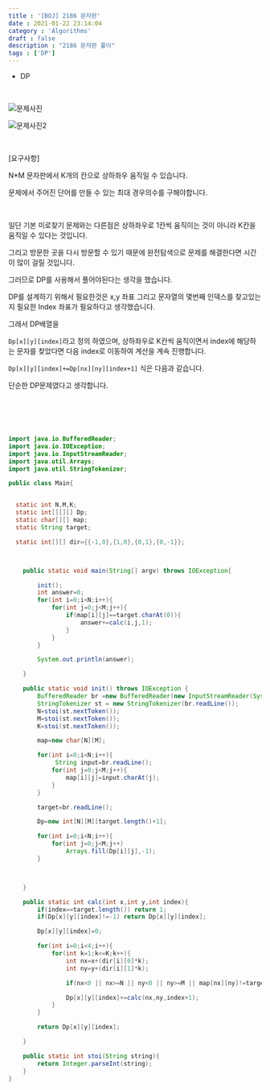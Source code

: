 ```yaml
---
title : '[BOJ] 2186 문자판'
date : 2021-01-22 23:14:04
category : 'Algorithms'
draft : false
description : "2186 문자판 풀이"
tags : ['DP']
---
```


* DP

<br/>

![문제사진](https://user-images.githubusercontent.com/57346393/105512204-28319800-5d14-11eb-85a8-b45392b071bc.png)

![문제사진2](https://user-images.githubusercontent.com/57346393/105512237-32ec2d00-5d14-11eb-86af-898a476ff511.png)

<br/>

[요구사항]

N*M 문자판에서 K개의 칸으로 상하좌우 움직일 수 있습니다.

문제에서 주어진 단어를 만들 수 있는 최대 경우의수를 구해야합니다.

<br/>

일단 기본 미로찾기 문제와는 다른점은 상하좌우로 1칸씩 움직이는 것이 아니라 K칸을 움직일 수 있다는 것입니다. 

그리고 방문한 곳을 다시 방문할 수 있기 때문에 완전탐색으로 문제를 해결한다면 시간이 많이 걸릴 것입니다.

그러므로 DP를 사용해서 풀어야된다는 생각을 했습니다.

DP를 설계하기 위해서 필요한것은 x,y 좌표 그리고 문자열의 몇번째 인덱스를 찾고있는지 필요한 Index 좌표가 필요하다고 생각했습니다.

그래서 DP배열을

`Dp[x][y][index]`라고 정의 하였으며, 상하좌우로 K칸씩 움직이면서 index에 해당하는 문자를 찾았다면 다음 index로 이동하여 계산을 계속 진행합니다.

`Dp[x][y][index]+=Dp[nx][ny][index+1]` 식은 다음과 같습니다.

단순한 DP문제였다고 생각합니다.


<br/> <br/>

```java


import java.io.BufferedReader;
import java.io.IOException;
import java.io.InputStreamReader;
import java.util.Arrays;
import java.util.StringTokenizer;

public class Main{


  static int N,M,K;
  static int[][][] Dp;
  static char[][] map;
  static String target;

  static int[][] dir={{-1,0},{1,0},{0,1},{0,-1}};



    public static void main(String[] argv) throws IOException{

        init();
        int answer=0;
        for(int i=0;i<N;i++){
            for(int j=0;j<M;j++){
                if(map[i][j]==target.charAt(0)){
                    answer+=calc(i,j,1);
                }
            }
        }

        System.out.println(answer);

    }

    public static void init() throws IOException {
        BufferedReader br =new BufferedReader(new InputStreamReader(System.in));
        StringTokenizer st = new StringTokenizer(br.readLine());
        N=stoi(st.nextToken());
        M=stoi(st.nextToken());
        K=stoi(st.nextToken());

        map=new char[N][M];

        for(int i=0;i<N;i++){
             String input=br.readLine();
            for(int j=0;j<M;j++){
                map[i][j]=input.charAt(j);
            }
        }

        target=br.readLine();

        Dp=new int[N][M][target.length()+1];

        for(int i=0;i<N;i++){
            for(int j=0;j<M;j++)
                Arrays.fill(Dp[i][j],-1);
        }



    }

    public static int calc(int x,int y,int index){
        if(index==target.length()) return 1;
        if(Dp[x][y][index]!=-1) return Dp[x][y][index];

        Dp[x][y][index]=0;

        for(int i=0;i<4;i++){
            for(int k=1;k<=K;k++){
                int nx=x+(dir[i][0]*k);
                int ny=y+(dir[i][1]*k);

                if(nx<0 || nx>=N || ny<0 || ny>=M || map[nx][ny]!=target.charAt(index)) continue;

                Dp[x][y][index]+=calc(nx,ny,index+1);
            }
        }

        return Dp[x][y][index];

    }

    public static int stoi(String string){
        return Integer.parseInt(string);
    }
}

```